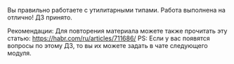 Вы правильно работаете с утилитарными типами. Работа выполнена на отлично!
ДЗ принято.

Рекомендации:
Для повторения материала можете также прочитать эту статью:
https://habr.com/ru/articles/711686/
PS: Если у вас появятся вопросы по этому ДЗ, то вы их можете задать в чате следующего модуля.
